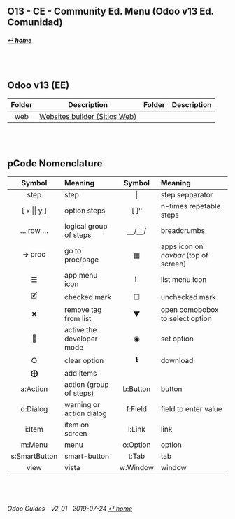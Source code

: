 ## O13 - CE - Community Ed. Menu (Odoo v13 Ed. Comunidad)
#### [_&#x23CE; home_](/README.md)  

<br><br>
## Odoo v13 (EE)
| Folder | Description | Folder | Description |
| :---: | --- | :---: | --- |
web | [Websites builder \(Sitios Web\)](/o13/ce/web/o13-ce-web-websites_builder_guides.md) | | |

<br><br>
## pCode Nomenclature

| Symbol | Meaning | Symbol | Meaning | 
| :---: | :--- | :---: | :--- |
| step | step | \| | step sepparator |
| \[ x \|\| y \] | option steps | \[ \]&#x207F; | n-times repetable steps |
| &#x2026; row &#x2026; | logical group of steps | &#x23BD;/&#x23BD;/ | breadcrumbs |
| &#x1F872; proc | go to proc/page | &#x25A6; | apps icon on _navbar_ (top of screen) |
| &#x2630; | app menu icon | &#x2807; | list menu icon |
| &#x1F5F9; | checked mark | &#x2610; | unchecked mark |
| &#x2716; | remove tag from list | &#x25BC; | open comobobox to select option |
| &#x1F41E; | active the developer mode | &#x25C9; | set option | encendido |
| &#x2B58; | clear option | **&#x2B73;** | download |
| **&#x2A01;** | add items | | |
| a:Action | action (group of steps) | b:Button | button |
| d:Dialog | warning or action dialog | f:Field | field to enter value |
| i:Item | item on screen | l:Link | link |
| m:Menu | menu | o:Option | option | 
| s:SmartButton | smart-button | t:Tab | tab | v:View |
| view | vista | w:Window | window |

<br><br>
###### Odoo Guides - v2_01 &nbsp; 2019-07-24  [_&#x23CE; home_](/README.md)  

